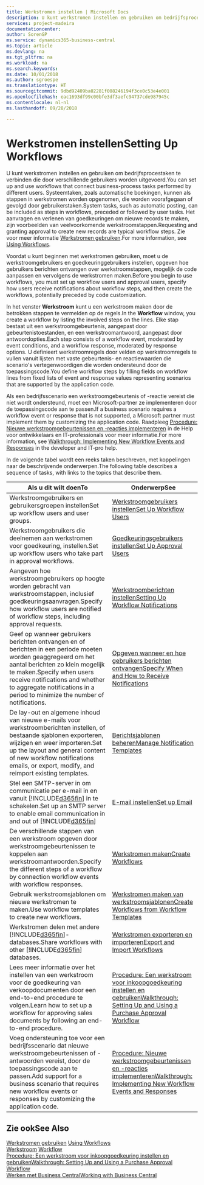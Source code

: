 ```yaml
---
title: Werkstromen instellen | Microsoft Docs
description: U kunt werkstromen instellen en gebruiken om bedrijfsprocestaken te verbinden die door verschillende gebruikers worden uitgevoerd. Systeemtaken, zoals automatische boekingen, kunnen als stappen in werkstromen worden opgenomen, die worden voorafgegaan of gevolgd door gebruikerstaken. Het aanvragen en verlenen van goedkeuringen om nieuwe records te maken, zijn voorbeelden van veelvoorkomende werkstroomstappen.
services: project-madeira
documentationcenter: 
author: SorenGP
ms.service: dynamics365-business-central
ms.topic: article
ms.devlang: na
ms.tgt_pltfrm: na
ms.workload: na
ms.search.keywords: 
ms.date: 10/01/2018
ms.author: sgroespe
ms.translationtype: HT
ms.sourcegitcommit: 9dbd92409ba02281f008246194f3ce0c53e4e001
ms.openlocfilehash: eac1693df99c00bfe3df3aefc94737cde987945c
ms.contentlocale: nl-nl
ms.lasthandoff: 09/28/2018

---
```

# <a name="setting-up-workflows"></a><span data-ttu-id="cae21-105">Werkstromen instellen</span><span class="sxs-lookup"><span data-stu-id="cae21-105">Setting Up Workflows</span></span>
<span data-ttu-id="cae21-106">U kunt werkstromen instellen en gebruiken om bedrijfsprocestaken te verbinden die door verschillende gebruikers worden uitgevoerd.</span><span class="sxs-lookup"><span data-stu-id="cae21-106">You can set up and use workflows that connect business-process tasks performed by different users.</span></span> <span data-ttu-id="cae21-107">Systeemtaken, zoals automatische boekingen, kunnen als stappen in werkstromen worden opgenomen, die worden voorafgegaan of gevolgd door gebruikerstaken.</span><span class="sxs-lookup"><span data-stu-id="cae21-107">System tasks, such as automatic posting, can be included as steps in workflows, preceded or followed by user tasks.</span></span> <span data-ttu-id="cae21-108">Het aanvragen en verlenen van goedkeuringen om nieuwe records te maken, zijn voorbeelden van veelvoorkomende werkstroomstappen.</span><span class="sxs-lookup"><span data-stu-id="cae21-108">Requesting and granting approval to create new records are typical workflow steps.</span></span> <span data-ttu-id="cae21-109">Zie voor meer informatie [Werkstromen gebruiken](across-use-workflows.md).</span><span class="sxs-lookup"><span data-stu-id="cae21-109">For more information, see [Using Workflows](across-use-workflows.md).</span></span>  

 <span data-ttu-id="cae21-110">Voordat u kunt beginnen met werkstromen gebruiken, moet u de werkstroomgebruikers en goedkeuringgebruikers instellen, opgeven hoe gebruikers berichten ontvangen over werkstroomstappen, mogelijk de code aanpassen en vervolgens de werkstromen maken.</span><span class="sxs-lookup"><span data-stu-id="cae21-110">Before you begin to use workflows, you must set up workflow users and approval users, specify how users receive notifications about workflow steps, and then create the workflows, potentially preceded by code customization.</span></span>  

 <span data-ttu-id="cae21-111">In het venster **Werkstroom** kunt u een werkstroom maken door de betrokken stappen te vermelden op de regels.</span><span class="sxs-lookup"><span data-stu-id="cae21-111">In the **Workflow** window, you create a workflow by listing the involved steps on the lines.</span></span> <span data-ttu-id="cae21-112">Elke stap bestaat uit een werkstroomgebeurtenis, aangepast door gebeurtenistoestanden, en een werkstroomantwoord, aangepast door antwoordopties.</span><span class="sxs-lookup"><span data-stu-id="cae21-112">Each step consists of a workflow event, moderated by event conditions, and a workflow response, moderated by response options.</span></span> <span data-ttu-id="cae21-113">U definieert werkstroomregels door velden op werkstroomregels te vullen vanuit lijsten met vaste gebeurtenis- en reactiewaarden die scenario's vertegenwoordigen die worden ondersteund door de toepassingscode.</span><span class="sxs-lookup"><span data-stu-id="cae21-113">You define workflow steps by filling fields on workflow lines from fixed lists of event and response values representing scenarios that are supported by the application code.</span></span>  

 <span data-ttu-id="cae21-114">Als een bedrijfsscenario een werkstroomgebeurtenis of -reactie vereist die niet wordt ondersteund, moet een Microsoft-partner ze implementeren door de toepassingscode aan te passen.</span><span class="sxs-lookup"><span data-stu-id="cae21-114">If a business scenario requires a workflow event or response that is not supported, a Microsoft partner must implement them by customizing the application code.</span></span> <span data-ttu-id="cae21-115">Raadpleeg [Procedure: Nieuwe werkstroomgebeurtenissen en -reacties implementeren](/dynamics-nav/Walkthrough--Implementing-New-Workflow-Events-and-Responses) in de Help voor ontwikkelaars en IT-professionals voor meer informatie.</span><span class="sxs-lookup"><span data-stu-id="cae21-115">For more information, see [Walkthrough: Implementing New Workflow Events and Responses](/dynamics-nav/Walkthrough--Implementing-New-Workflow-Events-and-Responses) in the developer and IT-pro help.</span></span>

 <span data-ttu-id="cae21-116">In de volgende tabel wordt een reeks taken beschreven, met koppelingen naar de beschrijvende onderwerpen.</span><span class="sxs-lookup"><span data-stu-id="cae21-116">The following table describes a sequence of tasks, with links to the topics that describe them.</span></span>  

|<span data-ttu-id="cae21-117">**Als u dit wilt doen**</span><span class="sxs-lookup"><span data-stu-id="cae21-117">**To**</span></span>|<span data-ttu-id="cae21-118">**Onderwerp**</span><span class="sxs-lookup"><span data-stu-id="cae21-118">**See**</span></span>|  
|------------|-------------|  
|<span data-ttu-id="cae21-119">Werkstroomgebruikers en gebruikersgroepen instellen</span><span class="sxs-lookup"><span data-stu-id="cae21-119">Set up workflow users and user groups.</span></span>|[<span data-ttu-id="cae21-120">Werkstroomgebruikers instellen</span><span class="sxs-lookup"><span data-stu-id="cae21-120">Set Up Workflow Users</span></span>](across-how-to-set-up-workflow-users.md)|  
|<span data-ttu-id="cae21-121">Werkstroomgebruikers die deelnemen aan werkstromen voor goedkeuring, instellen.</span><span class="sxs-lookup"><span data-stu-id="cae21-121">Set up workflow users who take part in approval workflows.</span></span>|[<span data-ttu-id="cae21-122">Goedkeuringsgebruikers instellen</span><span class="sxs-lookup"><span data-stu-id="cae21-122">Set Up Approval Users</span></span>](across-how-to-set-up-approval-users.md)|  
|<span data-ttu-id="cae21-123">Aangeven hoe werkstroomgebruikers op hoogte worden gebracht van werkstroomstappen, inclusief goedkeuringsaanvragen.</span><span class="sxs-lookup"><span data-stu-id="cae21-123">Specify how workflow users are notified of workflow steps, including approval requests.</span></span>|[<span data-ttu-id="cae21-124">Werkstroomberichten instellen</span><span class="sxs-lookup"><span data-stu-id="cae21-124">Setting Up Workflow Notifications</span></span>](across-setting-up-workflow-notifications.md)|  
|<span data-ttu-id="cae21-125">Geef op wanneer gebruikers berichten ontvangen en of berichten in een periode moeten worden geaggregeerd om het aantal berichten zo klein mogelijk te maken.</span><span class="sxs-lookup"><span data-stu-id="cae21-125">Specify when users receive notifications and whether to aggregate notifications in a period to minimize the number of notifications.</span></span>|[<span data-ttu-id="cae21-126">Opgeven wanneer en hoe gebruikers berichten ontvangen</span><span class="sxs-lookup"><span data-stu-id="cae21-126">Specify When and How to Receive Notifications</span></span>](across-how-to-specify-when-and-how-to-receive-notifications.md)|  
|<span data-ttu-id="cae21-127">De lay-out en algemene inhoud van nieuwe e-mails voor werkstroomberichten instellen, of bestaande sjablonen exporteren, wijzigen en weer importeren.</span><span class="sxs-lookup"><span data-stu-id="cae21-127">Set up the layout and general content of new workflow notifications emails, or export, modify, and reimport existing templates.</span></span>|[<span data-ttu-id="cae21-128">Berichtsjablonen beheren</span><span class="sxs-lookup"><span data-stu-id="cae21-128">Manage Notification Templates</span></span>](across-how-to-manage-notification-templates.md)|  
|<span data-ttu-id="cae21-129">Stel een SMTP-server in om communicatie per e-mail in en vanuit [!INCLUDE[d365fin](includes/d365fin_md.md)] in te schakelen.</span><span class="sxs-lookup"><span data-stu-id="cae21-129">Set up an SMTP server to enable email communication in and out of [!INCLUDE[d365fin](includes/d365fin_md.md)]</span></span>|[<span data-ttu-id="cae21-130">E-mail instellen</span><span class="sxs-lookup"><span data-stu-id="cae21-130">Set up Email</span></span>](admin-how-setup-email.md)|
|<span data-ttu-id="cae21-131">De verschillende stappen van een werkstroom opgeven door werkstroomgebeurtenissen te koppelen aan werkstroomantwoorden.</span><span class="sxs-lookup"><span data-stu-id="cae21-131">Specify the different steps of a workflow by connection workflow events with workflow responses.</span></span>|[<span data-ttu-id="cae21-132">Werkstromen maken</span><span class="sxs-lookup"><span data-stu-id="cae21-132">Create Workflows</span></span>](across-how-to-create-workflows.md)|  
|<span data-ttu-id="cae21-133">Gebruik werkstroomsjablonen om nieuwe werkstromen te maken.</span><span class="sxs-lookup"><span data-stu-id="cae21-133">Use workflow templates to create new workflows.</span></span>|[<span data-ttu-id="cae21-134">Werkstromen maken van werkstroomsjablonen</span><span class="sxs-lookup"><span data-stu-id="cae21-134">Create Workflows from Workflow Templates</span></span>](across-how-to-create-workflows-from-workflow-templates.md)|  
|<span data-ttu-id="cae21-135">Werkstromen delen met andere [!INCLUDE[d365fin](includes/d365fin_md.md)]-databases.</span><span class="sxs-lookup"><span data-stu-id="cae21-135">Share workflows with other [!INCLUDE[d365fin](includes/d365fin_md.md)] databases.</span></span>|[<span data-ttu-id="cae21-136">Werkstromen exporteren en importeren</span><span class="sxs-lookup"><span data-stu-id="cae21-136">Export and Import Workflows</span></span>](across-how-to-export-and-import-workflows.md)|  
|<span data-ttu-id="cae21-137">Lees meer informatie over het instellen van een werkstroom voor de goedkeuring van verkoopdocumenten door een end-to-end procedure te volgen.</span><span class="sxs-lookup"><span data-stu-id="cae21-137">Learn how to set up a workflow for approving sales documents by following an end-to-end procedure.</span></span>|[<span data-ttu-id="cae21-138">Procedure: Een werkstroom voor inkoopgoedkeuring instellen en gebruiken</span><span class="sxs-lookup"><span data-stu-id="cae21-138">Walkthrough: Setting Up and Using a Purchase Approval Workflow</span></span>](walkthrough-setting-up-and-using-a-purchase-approval-workflow.md)|  
|<span data-ttu-id="cae21-139">Voeg ondersteuning toe voor een bedrijfsscenario dat nieuwe werkstroomgebeurtenissen of -antwoorden vereist, door de toepassingscode aan te passen.</span><span class="sxs-lookup"><span data-stu-id="cae21-139">Add support for a business scenario that requires new workflow events or responses by customizing the application code.</span></span>|[<span data-ttu-id="cae21-140">Procedure: Nieuwe werkstroomgebeurtenissen en -reacties implementeren</span><span class="sxs-lookup"><span data-stu-id="cae21-140">Walkthrough: Implementing New Workflow Events and Responses</span></span>](/dynamics-nav/Walkthrough--Implementing-New-Workflow-Events-and-Responses)|  

## <a name="see-also"></a><span data-ttu-id="cae21-141">Zie ook</span><span class="sxs-lookup"><span data-stu-id="cae21-141">See Also</span></span>  
 <span data-ttu-id="cae21-142">[Werkstromen gebruiken](across-use-workflows.md) </span><span class="sxs-lookup"><span data-stu-id="cae21-142">[Using Workflows](across-use-workflows.md) </span></span>  
 <span data-ttu-id="cae21-143">[Werkstroom](across-workflow.md) </span><span class="sxs-lookup"><span data-stu-id="cae21-143">[Workflow](across-workflow.md) </span></span>  
 [<span data-ttu-id="cae21-144">Procedure: Een werkstroom voor inkoopgoedkeuring instellen en gebruiken</span><span class="sxs-lookup"><span data-stu-id="cae21-144">Walkthrough: Setting Up and Using a Purchase Approval Workflow</span></span>](walkthrough-setting-up-and-using-a-purchase-approval-workflow.md)  
 [<span data-ttu-id="cae21-145">Werken met Business Central</span><span class="sxs-lookup"><span data-stu-id="cae21-145">Working with Business Central</span></span>](ui-work-product.md)

